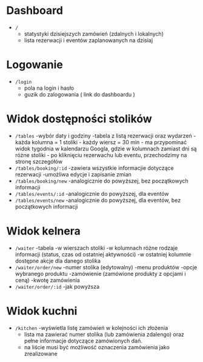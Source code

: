 # Dashboard

- `/`
    - statystyki dzisiejszych zamówień (zdalnych i lokalnych)
    - lista rezerwacji i eventów zaplanowanych na dzisiaj

# Logowanie

- `/login`
    - pola na login i hasło
    - guzik do zalogowania ( link do dashboardu )

# Widok dostępności stolików

- `/tables`
    -wybór daty i godziny
    -tabela z listą rezerwacji oraz wydarzeń
        - każda kolumna = 1 stoliki
        - każdy wiersz = 30 min
        - ma przypominać widok tygodnia w kalendarzu Googla, gdzie w kolumnach zamiast dni są różne stoliki
        - po kliknięciu rezerwachu lub eventu, przechodzimy na stronę szczegółów
- `/tables/booking/:id`
    -zawiera wszystkie informacjie dotyczące rezerwacji 
    -umożliwa edycje i zapisanie zmian
- `/tables/booking/new`
    -analogicznie do powyższej, bez początkowych informacji
- `/tables/events/:id`
   -analogicznie do powyższej, dla eventów
- `/tables/events/new`
    -analogicznie do powyższej, dla eventów, bez początkowych informacji
# Widok kelnera

- `/waiter`
    -tabela
        -w wierszach stoliki
        -w kolumnach różne rodzaje informacji (status, czas od ostatniej aktywności)
        -w ostatniej kolumnie dostępne akcje dla danego stolika
- `/waiter/order/new`
    -numer stolika (edytowalny)
    -menu produktów 
    -opcje wybranego produktu
    -zamówienie (zamówione produkty z opcjami i ceną)
    -kwotę zamówienia 
- `/waiter/order/:id`
    -jak powyższa

# Widok kuchni

- `/kitchen`
    -wyświetla listę zamówień w kolejności ich złożenia
    - lista ma zawierać numer stolika (lub zamówienia zdalengo) oraz pełne informacje dotyczące zamówionych dań.
    - na liście musi być możliwość oznaczenia zamówienia jako zrealizowane 